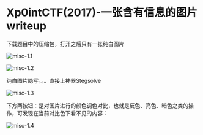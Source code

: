 #  Xp0intCTF(2017)-一张含有信息的图片 writeup

下载题目中的压缩包，打开之后只有一张纯白图片

![misc-1.1](C:\Users\wlen\Desktop\img2\misc-1.1.png)

![misc-1.2](C:\Users\wlen\Desktop\img2\misc-1.2.png)

纯白图片隐写。。。直接上神器Stegsolve

![misc-1.3](C:\Users\wlen\Desktop\img2\misc-1.3.png)

下方两按钮：是对图片进行的颜色调色对比，也就是反色、亮色、暗色之类的操作，可发现在当前对比色下看不见的内容：

![misc-1.4](C:\Users\wlen\Desktop\img2\misc-1.4.png)

